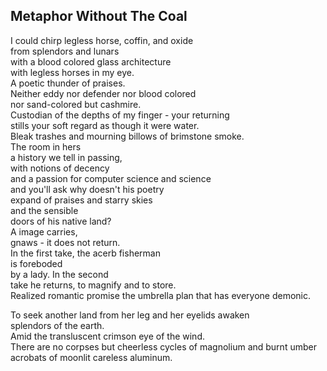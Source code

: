 Metaphor Without The Coal
-------------------------
I could chirp legless horse, coffin, and oxide  
from splendors and lunars  
with a blood colored glass architecture  
with legless horses in my eye.  
A poetic thunder of praises.  
Neither eddy nor defender nor blood colored  
nor sand-colored but cashmire.  
Custodian of the depths of my finger - your returning  
stills your soft regard as though it were water.  
Bleak trashes and mourning billows of brimstone smoke.  
The room in hers  
a history we tell in passing,  
with notions of decency  
and a passion for computer science and science  
and you'll ask why doesn't his poetry  
expand of praises and starry skies  
and the sensible  
doors of his native land?  
A image carries,  
gnaws - it does not return.  
In the first take, the acerb fisherman  
is foreboded  
by a lady. In the second  
take he returns, to magnify and to store.  
Realized romantic promise the umbrella plan that has everyone demonic.  
  
To seek another land from her leg and her eyelids awaken  
splendors of the earth.  
Amid the transluscent crimson eye of the wind.  
There are no corpses but cheerless cycles of magnolium and burnt umber  
acrobats of moonlit careless aluminum.  
